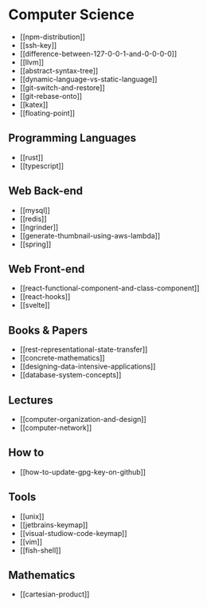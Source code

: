 # Computer Science

* [[npm-distribution]]
* [[ssh-key]]
* [[difference-between-127-0-0-1-and-0-0-0-0]]
* [[llvm]]
* [[abstract-syntax-tree]]
* [[dynamic-language-vs-static-language]]
* [[git-switch-and-restore]]
* [[git-rebase-onto]]
* [[katex]]
* [[floating-point]]

## Programming Languages

* [[rust]]
* [[typescript]]

## Web Back-end

* [[mysql]]
* [[redis]]
* [[ngrinder]]
* [[generate-thumbnail-using-aws-lambda]]
* [[spring]]

## Web Front-end

* [[react-functional-component-and-class-component]]
* [[react-hooks]]
* [[svelte]]

## Books & Papers

* [[rest-representational-state-transfer]]
* [[concrete-mathematics]]
* [[designing-data-intensive-applications]]
* [[database-system-concepts]]

## Lectures

* [[computer-organization-and-design]]
* [[computer-network]]

## How to

* [[how-to-update-gpg-key-on-github]]

## Tools

* [[unix]]
* [[jetbrains-keymap]]
* [[visual-studiow-code-keymap]]
* [[vim]]
* [[fish-shell]]

## Mathematics

* [[cartesian-product]]

